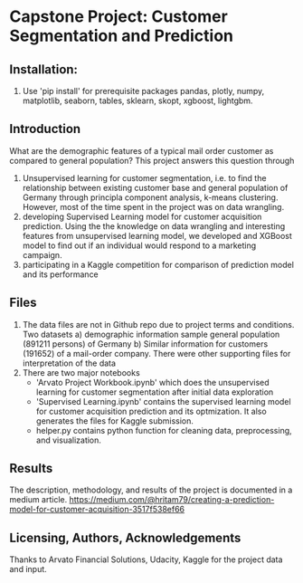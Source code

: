# Capstone Project: Customer Segmentation and Prediction

## Installation:
1. Use 'pip install' for prerequisite packages pandas, plotly, numpy, matplotlib, seaborn, tables, sklearn, skopt, xgboost, lightgbm.

## Introduction
What are the demographic features of a typical mail order customer as compared to general population? This project answers this question through
1. Unsupervised learning for customer segmentation, i.e. to find the relationship between existing customer base and general population of Germany through principla component analysis, k-means clustering. However, most of the time spent in the project was on data wrangling.
2. developing Supervised Learning model for customer acquisition prediction. Using the the knowledge on data wrangling and interesting features from unsupervised learning model, we developed and XGBoost model to find out if an individual would respond to a marketing campaign.
3. participating in a Kaggle competition for comparison of prediction model and its performance

## Files
1. The data files are not in Github repo due to project terms and conditions. Two datasets a) demographic information sample general population (891211 persons) of Germany b) Similar information for customers (191652) of a mail-order company. There were other supporting files for interpretation of the data
2. There are two major notebooks 
    - 'Arvato Project Workbook.ipynb' which does the unsupervised learning for customer segmentation after initial data exploration 
    - 'Supervised Learning.ipynb' contains the supervised learning model for customer acquisition prediction and its optmization. It also generates the files for Kaggle submission.  
    - helper.py contains python function for cleaning data, preprocessing, and visualization.

## Results

The description, methodology, and results of the project is documented in a medium article.
https://medium.com/@hritam79/creating-a-prediction-model-for-customer-acquisition-3517f538ef66

## Licensing, Authors, Acknowledgements

Thanks to Arvato Financial Solutions, Udacity, Kaggle for the project data and input.
